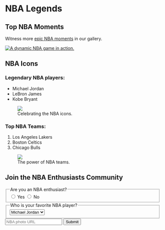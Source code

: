 <!DOCTYPE html>
<html>
  <head>
    <script src="https://code.jquery.com/jquery-3.6.0.min.js"></script>
    <script>
      $(document).ready(function() {
        // Function to show/hide the text input field based on the "Yes" or "No" selection
        $('input[name="enthusiast"]').change(function() {
          if ($('#yes').is(':checked')) {
            $('input[name="nbaphotourl"]').show();
          } else {
            $('input[name="nbaphotourl"]').hide();
          }
        });
      });
    </script>
  </head>
  <body>
    <main>
      <h1>NBA Legends</h1>
      <section>
        <h2>Top NBA Moments</h2>
        <!-- TODO: Add link to NBA player photos -->
        <p>Witness more <a target="_blank" href="https://nba.com">epic NBA moments</a> in our gallery.</p>
        <a href="https://nba.com"><img src="https://ichef.bbci.co.uk/onesport/cps/624/cpsprodpb/1139B/production/_110655507_kb.jpg" alt="A dynamic NBA game in action."></a>
      </section>
      <section>
        <h2>NBA Icons</h2>
        <h3>Legendary NBA players:</h3>
        <ul>
          <li>Michael Jordan</li>
          <li>LeBron James</li>
          <li>Kobe Bryant</li>
          <!-- Add more NBA players here -->
        </ul>
        <figure>
          <img src="https://cdn.nba.com/manage/2021/08/michael-jordan-looks.jpg">
          <figcaption>Celebrating the NBA icons.</figcaption>
        </figure>
        <h3>Top NBA Teams:</h3>
        <ol>
          <li>Los Angeles Lakers</li>
          <li>Boston Celtics</li>
          <li>Chicago Bulls</li>
          <!-- Add more NBA teams here -->
        </ol>
        <figure>
          <img src="https://media.zenfs.com/en/sportsv.net/c2aa805bf81ac2dc5318b34ae72417e1">
          <figcaption>The power of NBA teams.</figcaption>
        </figure>
      </section>
      <section>
        <h2>Join the NBA Enthusiasts Community</h2>
        <form action="https://nba.com/submit-nba-photo">
          <fieldset>
            <legend>Are you an NBA enthusiast?</legend>
            <label><input id="yes" type="radio" name="enthusiast" value="yes"> Yes</label>
            <label><input id="no" type="radio" name="enthusiast" value="no"> No</label>
          </fieldset>
          <fieldset>
            <legend>Who is your favorite NBA player?</legend>
            <select name="favorite-player">
              <option value="jordan">Michael Jordan</option>
              <option value="lebron">LeBron James</option>
              <option value="kobe">Kobe Bryant</option>
              <!-- Add more NBA players here -->
            </select>
          </fieldset>
          <input type="text" name="nbaphotourl" placeholder="NBA photo URL" required>
          <button type="submit">Submit</button>
        </form>
      </section>
    </main>
  </body>
</html>

